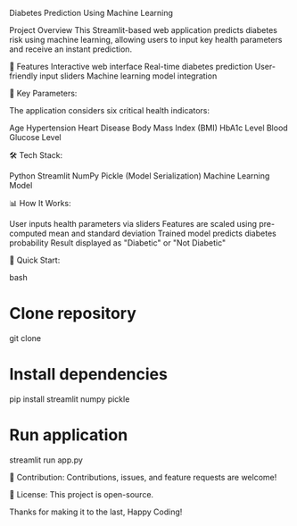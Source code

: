 Diabetes Prediction Using Machine Learning

Project Overview
This Streamlit-based web application predicts diabetes risk using machine learning, allowing users to input key health parameters and receive an instant prediction.

🌟 Features
Interactive web interface
Real-time diabetes prediction
User-friendly input sliders
Machine learning model integration

🔬 Key Parameters:

The application considers six critical health indicators:

Age
Hypertension
Heart Disease
Body Mass Index (BMI)
HbA1c Level
Blood Glucose Level

🛠 Tech Stack:

Python
Streamlit
NumPy
Pickle (Model Serialization)
Machine Learning Model

📊 How It Works:

User inputs health parameters via sliders
Features are scaled using pre-computed mean and standard deviation
Trained model predicts diabetes probability
Result displayed as "Diabetic" or "Not Diabetic"

🚀 Quick Start:

bash
# Clone repository  
git clone <repository-url>  

# Install dependencies  
pip install streamlit numpy pickle  

# Run application  
streamlit run app.py  

🤝 Contribution:
Contributions, issues, and feature requests are welcome!

📝 License:
This project is open-source.

Thanks for making it to the last, Happy Coding!
